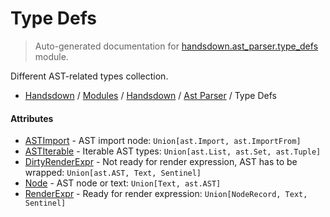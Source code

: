 # Type Defs

> Auto-generated documentation for [handsdown.ast_parser.type_defs](https://github.com/vemel/handsdown/blob/master/handsdown/ast_parser/type_defs.py) module.

Different AST-related types collection.

- [Handsdown](../../README.md#-handsdown---python-documentation-generator) / [Modules](../../MODULES.md#modules) / [Handsdown](../index.md#handsdown) / [Ast Parser](index.md#ast-parser) / Type Defs

#### Attributes

- [ASTImport](#astimport) - AST import node: `Union[ast.Import, ast.ImportFrom]`
- [ASTIterable](#astiterable) - Iterable AST types: `Union[ast.List, ast.Set, ast.Tuple]`
- [DirtyRenderExpr](#dirtyrenderexpr) - Not ready for render expression, AST has to be wrapped: `Union[ast.AST, Text, Sentinel]`
- [Node](#node) - AST node or text: `Union[Text, ast.AST]`
- [RenderExpr](#renderexpr) - Ready for render expression: `Union[NodeRecord, Text, Sentinel]`
